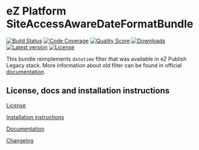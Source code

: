 eZ Platform SiteAccessAwareDateFormatBundle
===========================================
    
[![Build Status](https://img.shields.io/travis/MarioBlazek/ezplatform-siteaccess-aware-date-format-bundle.svg?style=flat-square)](https://travis-ci.org/MarioBlazek/ezplatform-siteaccess-aware-date-format-bundle)
[![Code Coverage](https://img.shields.io/codecov/c/github/MarioBlazek/ezplatform-siteaccess-aware-date-format-bundle.svg?style=flat-square)](https://codecov.io/gh/MarioBlazek/ezplatform-siteaccess-aware-date-format-bundle)
[![Quality Score](https://img.shields.io/scrutinizer/g/MarioBlazek/ezplatform-siteaccess-aware-date-format-bundle.svg?style=flat-square)](https://scrutinizer-ci.com/g/MarioBlazek/ezplatform-siteaccess-aware-date-format-bundle)
[![Downloads](https://img.shields.io/packagist/dt/marioblazek/ezplatform-siteaccess-aware-date-format-bundle.svg?style=flat-square)](https://packagist.org/packages/marioblazek/ezplatform-siteaccess-aware-date-format-bundle/stats)
[![Latest version](https://img.shields.io/github/release/MarioBlazek/ezplatform-siteaccess-aware-date-format-bundle.svg?style=flat-square)](https://github.com/MarioBlazek/ezplatform-siteaccess-aware-date-format-bundle/releases)
[![License](https://img.shields.io/github/license/MarioBlazek/ezplatform-siteaccess-aware-date-format-bundle.svg?style=flat-square)](LICENSE)

This bundle reimplements `datetime` filter that was available in eZ Publish Legacy stack. More information about old filter can be found in official [documentation](https://doc.ez.no/eZ-Publish/Technical-manual/3.10/Reference/Template-operators/Formatting-and-internationalization/datetime).

License, docs and installation instructions
-------------------------------------------

[License](LICENSE)

[Installation instructions](doc/INSTALL.md)

[Documentation](doc/DOC.md)

[Changelog](doc/CHANGELOG.md)
